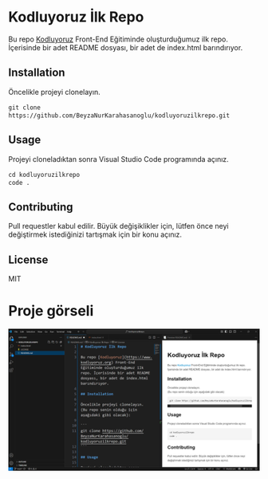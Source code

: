 # Kodluyoruz İlk Repo

Bu repo [Kodluyoruz](https://www.kodluyoruz.org) Front-End Eğitiminde oluşturduğumuz ilk repo. İçerisinde bir adet README dosyası, bir adet de index.html barındırıyor.

## Installation

Öncelikle projeyi clonelayın.  


```
git clone https://github.com/BeyzaNurKarahasanoglu/kodluyoruzilkrepo.git
```

## Usage

Projeyi cloneladıktan sonra Visual Studio Code programında açınız.
```
cd kodluyoruzilkrepo
code .
```
## Contributing

Pull requestler kabul edilir. Büyük değişiklikler için, lütfen önce neyi değiştirmek istediğinizi tartışmak için bir konu açınız.

## License

MIT

# Proje görseli

![ekran görüntüsü](image.png)
